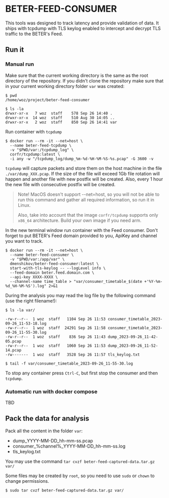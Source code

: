 # BETER-FEED-CONSUMER

This tools was designed to track latency and provide validation of data. It ships with tcpdump with TLS
keylog enabled to intercept and decrypt TLS traffic to the BETER's Feed.

## Run it

### Manual run

Make sure that the current working directory is the same as the root directory of the repository.
If you didn't clone the repository make sure that in your current working directory folder `var` was created:

```shell
$ pwd
/home/woz/project/beter-feed-consumer

$ ls -la
drwxr-xr-x   7 woz  staff    578 Sep 26 14:40 .
drwxr-xr-x  14 woz  staff    510 Aug 30 14:05 ..
drwxr-xr-x   2 woz  staff    850 Sep 26 14:41 var
```

Run container with `tcpdump`

```shell
$ docker run --rm -it --net=host \
  --name beter-feed-tcpdump \
  -v "$PWD/var:/tcpdump_log" \
  corfr/tcpdump:latest \
  -i any -w "/tcpdump_log/dump_%m-%d-%H-%M-%S-%s.pcap" -G 3600 -v
```

`tcpdump` will capture packets and store them on the host machine in the file `./var/dump_XXX.pcap`. If the
size of the file will exceed 1Gb file rotation will happen and another file with new postfix will be created.
Also, every 1 hour the new file with consecutive postfix will be created.

> Note! MacOS doesn't support --net=host, so you will not be able to run this command and gather all required
> information, so run it in Linux.
> 
> Also, take into account that the image `corfr/tcpdump` supports only `x86_64` architecture. Build your own image
> if you need arm.

In the new terminal window run container with the Feed consumer.
Don't forget to put BETER's Feed domain provided to you, ApiKey and channel you want to track.

```shell
$ docker run --rm -it --net=host \
  --name beter-feed-consumer \
  -v "$PWD/var:/app/var" \
  dmenshikov/beter-feed-consumer:latest \
  start-with-tls-keylog -- --logLevel info \
  --feed-domain beter.feed.domain.com \
  --api-key XXXX-XXXX \
  --channel-name time_table > "var/consumer_timetable_$(date +'%Y-%m-%d_%H-%M-%S').log" 2>&1
```

During the analysis you may read the log file by the following command (use the right filename!):

```shell
$ ls -la var/

-rw-r--r--  1 woz  staff   1104 Sep 26 11:53 consumer_timetable_2023-09-26_11-53-18.log
-rw-r--r--  1 woz  staff  24291 Sep 26 11:58 consumer_timetable_2023-09-26_11-55-30.log
-rw-r--r--  1 woz  staff    836 Sep 26 11:43 dump_2023-09-26_11-42-05.pcap
-rw-r--r--  1 woz  staff   1060 Sep 26 11:53 dump_2023-09-26_11-52-14.pcap
-rw-------  1 woz  staff   3528 Sep 26 11:57 tls_keylog.txt

$ tail -f var/consumer_timetable_2023-09-26_11-55-30.log

```
To stop any container press `Ctrl-C`, but first stop the consumer and then `tcpdump`.

### Automatic run with docker compose

TBD

## Pack the data for analysis

Pack all the content in the folder `var`:
- dump_YYYY-MM-DD_hh-mm-ss.pcap
- consumer_%channel%_YYYY-MM-DD_hh-mm-ss.log
- tls_keylog.txt

You may use the command `tar cvzf beter-feed-captured-data.tar.gz var/`

Some files may be created by `root`, so you need to use `sudo` or `chown` to change permissions.

```shell
$ sudo tar cvzf beter-feed-captured-data.tar.gz var/
```
